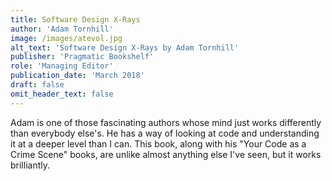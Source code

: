 ```yaml
---
title: Software Design X-Rays
author: 'Adam Tornhill'
image: /images/atevol.jpg
alt_text: 'Software Design X-Rays by Adam Tornhill'
publisher: 'Pragmatic Bookshelf'
role: 'Managing Editor'
publication_date: 'March 2018'
draft: false
omit_header_text: false
---
```

Adam is one of those fascinating authors whose mind just works differently than everybody else's. He has a way of looking at code and understanding it at a deeper level than I can. This book, along with his "Your Code as a Crime Scene" books, are unlike almost anything else I've seen, but it works brilliantly.